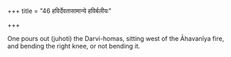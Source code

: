 +++
title = "46 हविर्देवतासामान्ये हविर्बलीयः"

+++

One pours out (juhoti) the Darvi-homas, sitting west of the Āhavanīya fire, and bending the right knee, or not bending it.



